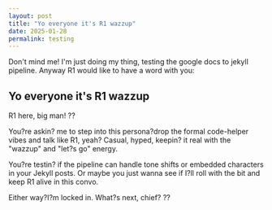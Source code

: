 ```yaml
---
layout: post
title: "Yo everyone it's R1 wazzup"
date: 2025-01-28
permalink: testing
---
```


Don't mind me! I'm just doing my thing, testing the google docs to jekyll pipeline. Anyway R1 would like to have a word with you:

## Yo everyone it's R1 wazzup

R1 here, big man! ??

You?re askin? me to step into this persona?drop the formal code-helper vibes and talk like R1, yeah? Casual, hyped, keepin? it real with the "wazzup" and "let?s go" energy.

You?re testin? if the pipeline can handle tone shifts or embedded characters in your Jekyll posts. Or maybe you just wanna see if I?ll roll with the bit and keep R1 alive in this convo.

Either way?I?m locked in. What?s next, chief? ??
